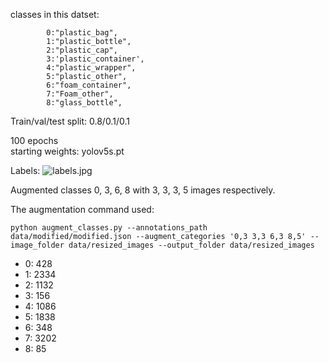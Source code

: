 classes in this datset:

            0:"plastic_bag",
            1:"plastic_bottle",
            2:"plastic_cap",
            3:'plastic_container',
            4:"plastic_wrapper",
            5:"plastic_other",
            6:"foam_container",
            7:"Foam_other",
            8:"glass_bottle",

Train/val/test split: 0.8/0.1/0.1

100 epochs  
starting weights: yolov5s.pt

Labels:
<img src="training/exp5/../../labels.jpg" alt="labels.jpg"></img>

Augmented classes 0, 3, 6, 8 with 3, 3, 3, 5 images respectively.

The augmentation command used:
```
python augment_classes.py --annotations_path data/modified/modified.json --augment_categories '0,3 3,3 6,3 8,5' --image_folder data/resized_images --output_folder data/resized_images
```
    
    
* 0: 428
* 1: 2334
* 2: 1132
* 3: 156
* 4: 1086
* 5: 1838
* 6: 348
* 7: 3202
* 8: 85